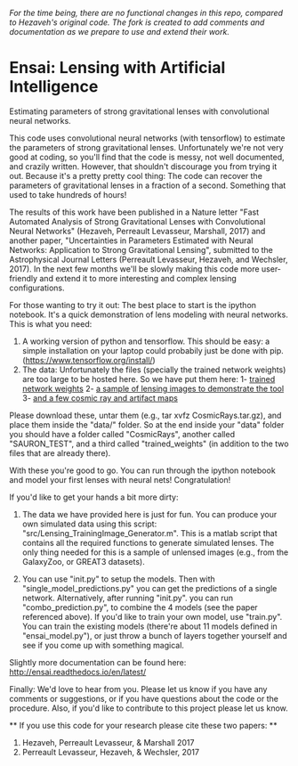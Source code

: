 *For the time being, there are no functional changes in this repo, compared to Hezaveh's original code.  The fork is created to add comments and documentation as we prepare to use and extend their work.*

# Ensai: Lensing with Artificial Intelligence 
Estimating parameters of strong gravitational lenses with convolutional neural networks.

This code uses convolutional neural networks (with tensorflow) to estimate the parameters of strong gravitational lenses. Unfortunately we're not very good at coding, so you'll find that the code is messy, not well documented, and crazily written. However, that shouldn't discourage you from trying it out. Because it's a pretty pretty cool thing: The code can recover the parameters of gravitational lenses in a fraction of a second. Something that used to take hundreds of hours!


The results of this work have been published in a Nature letter "Fast Automated Analysis of Strong Gravitational Lenses with Convolutional Neural Networks" (Hezaveh, Perreault Levasseur, Marshall, 2017) and another paper, "Uncertainties in Parameters Estimated with Neural Networks: Application to Strong Gravitational Lensing", submitted to the Astrophysical Journal Letters (Perreault Levasseur, Hezaveh, and Wechsler, 2017). In the next few months we'll be slowly making this code more user-friendly and extend it to more interesting and complex lensing configurations.


For those wanting to try it out: The best place to start is the ipython notebook. It's a quick demonstration of lens modeling with neural networks. 
This is what you need:
1) A working version of python and tensorflow. This should be easy: a simple installation on your laptop could probabily just be done with pip. (https://www.tensorflow.org/install/)
2) The data: Unfortunately the files (specially the trained network weights) are too large to be hosted here. So we have put them here: 1-  [trained network weights](https://stanford.box.com/s/7wtkx1fr77156uec8h8apqm9my0aevpi) 2-  [a sample of lensing images to demonstrate the tool](https://stanford.box.com/s/tb2lpk824kee22ah3gz5b50trbp30vyx) 3-  [and a few cosmic ray and artifact maps](https://stanford.box.com/s/hn6l82pkmhm65xsls6g7tcjq63blj8v7)


Please download these, untar them (e.g., tar xvfz CosmicRays.tar.gz), and place them inside the "data/" folder. So at the end inside your "data" folder you should have a folder called "CosmicRays", another called "SAURON_TEST", and a third called "trained_weights" (in addition to the two files that are already there). 

With these you're good to go. You can run through the ipython notebook and model your first lenses with neural nets! Congratulation! 


 


If you'd like to get your hands a bit more dirty:
1) The data we have provided here is just for fun. You can produce your own simulated data using this script: "src/Lensing_TrainingImage_Generator.m". This is a matlab script that contains all the required functions to generate simulated lenses. The only thing needed for this is a sample of unlensed images (e.g., from the GalaxyZoo, or GREAT3 datasets). 

2) You can use "init.py" to setup the models. Then with "single_model_predictions.py" you can get the predictions of a single network. Alternatively, after running "init.py". you can run "combo_prediction.py", to combine the 4 models (see the paper referenced above). If you'd like to train your own model, use "train.py". You can train the existing models (there're about 11 models defined in "ensai_model.py"), or just throw a bunch of layers together yourself and see if you come up with something magical. 

Slightly more documentation can be found here: http://ensai.readthedocs.io/en/latest/

Finally: We'd love to hear from you. Please let us know if you have any comments or suggestions, or if you have questions about the code or the procedure. 
Also, if you'd like to contribute to this project please let us know.

** If you use this code for your research please cite these two papers: **

1) Hezaveh, Perreault Levasseur, & Marshall 2017 
2) Perreault Levasseur, Hezaveh, & Wechsler, 2017 

